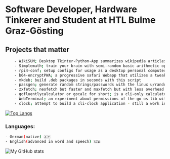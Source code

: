 # Software Developer, Hardware Tinkerer and Student at HTL Bulme Graz-Gösting

## Projects that matter
```bash
    - WikiSUM; Desktop Tkinter-Python-App summarizes wikipedia articles and you can ask an english question answering model about the context
    - Simplemath; train your brain with semi-random basic arithmetic operations
    - rpi4-conf; setup configs for usage as a desktop personal computer
    - b64-encryptPWA; a progressive safari Webapp that utilizes a tweaked version of base64 to encrypt and decrypt strings/messages
    - mkdeb; build .deb packages in seconds with this script
    - passgen; generate random strings/passwords with the linux u/random api
    - zxfetch; neofetch but faster and maxfetch but with less overhead
    - gofluentlycalculator or gocalc for short; is a cli-only calculator written in go that works concurrent and is customizable with a .json config format
    - WebTerminal; an experiment about permissions of the go os lib with an html frontend to type in cmds (use is NOT recommended!)
    - clock; attempt to build a cli-clock application - still a work in progress
```

[![Top Langs](https://github-readme-stats.vercel.app/api/top-langs/?username=666hwll&show_icons=true&theme=tokyonight)](https://github.com/anuraghazra/github-readme-stats)

### Languages:
```bash
- German(native) 🇦🇹
- English(advanced in word and speech) 🇬🇧
```

![My GitHub stats](https://github-readme-stats.vercel.app/api?username=666hwll&show_icons=true&theme=tokyonight)

